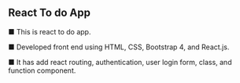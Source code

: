 ## React To do App


■ This is react to do app.


■ Developed front end using HTML, CSS, Bootstrap 4, and React.js.


■ It has add react routing, authentication, user login form, class, and function component.
